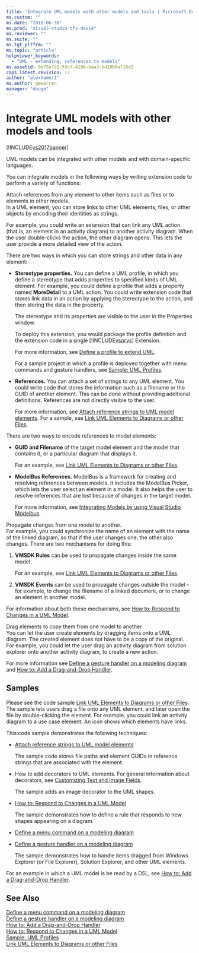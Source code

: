 ```yaml
---
title: "Integrate UML models with other models and tools | Microsoft Docs"
ms.custom: ""
ms.date: "2018-06-30"
ms.prod: "visual-studio-tfs-dev14"
ms.reviewer: ""
ms.suite: ""
ms.tgt_pltfrm: ""
ms.topic: "article"
helpviewer_keywords: 
  - "UML - extending, references to models"
ms.assetid: 9e75e7d1-93cf-4196-baa3-bd10b9af16d3
caps.latest.revision: 17
author: "alexhomer1"
ms.author: gewarren
manager: "douge"
---
```

# Integrate UML models with other models and tools
[!INCLUDE[vs2017banner](../includes/vs2017banner.md)]

UML models can be integrated with other models and with domain-specific languages.  
  
 You can integrate models in the following ways by writing extension code to perform a variety of functions:  
  
 Attach references from any element to other items such as files or to elements in other models.  
 In a UML element, you can store links to other UML elements, files, or other objects by encoding their identities as strings.  
  
 For example, you could write an extension that can link any UML action (that is, an element in an activity diagram) to another activity diagram. When the user double-clicks the action, the other diagram opens. This lets the user provide a more detailed view of the action.  
  
 There are two ways in which you can store strings and other data in any element:  
  
-   **Stereotype properties.** You can define a UML profile, in which you define a stereotype that adds properties to specified kinds of UML element. For example, you could define a profile that adds a property named **MoreDetail** to a UML action. You could write extension code that stores link data in an action by applying the stereotype to the action, and then storing the data in the property.  
  
     The stereotype and its properties are visible to the user in the Properties window.  
  
     To deploy this extension, you would package the profile definition and the extension code in a single [!INCLUDE[vsprvs](../includes/vsprvs-md.md)] Extension.  
  
     For more information, see [Define a profile to extend UML](../modeling/define-a-profile-to-extend-uml.md).  
  
     For a sample project in which a profile is deployed together with menu commands and gesture handlers, see [Sample: UML Profiles](http://go.microsoft.com/fwlink/?LinkID=213811).  
  
-   **References.** You can attach a set of strings to any UML element. You could write code that stores the information such as a filename or the GUID of another element. This can be done without providing additional definitions. References are not directly visible to the user.  
  
     For more information, see [Attach reference strings to UML model elements](../modeling/attach-reference-strings-to-uml-model-elements.md). For a sample, see [Link UML Elements to Diagrams or other Files](http://go.microsoft.com/fwlink/?LinkId=213813).  
  
 There are two ways to encode references to model elements:  
  
-   **GUID and Filename** of the target model element and the model that contains it, or a particular diagram that displays it.  
  
     For an example, see [Link UML Elements to Diagrams or other Files](http://go.microsoft.com/fwlink/?LinkId=213813).  
  
-   **ModelBus References.** ModelBus is a framework for creating and resolving references between models. It includes the ModelBus Picker, which lets the user select an element in a model. It also helps the user to resolve references that are lost because of changes in the target model.  
  
     For more information, see [Integrating Models by using Visual Studio Modelbus](../modeling/integrating-models-by-using-visual-studio-modelbus.md).  
  
 Propagate changes from one model to another.  
 For example, you could synchronize the name of an element with the name of the linked diagram, so that if the user changes one, the other also changes. There are two mechanisms for doing this:  
  
1.  **VMSDK Rules** can be used to propagate changes inside the same model.  
  
     For an example, see [Link UML Elements to Diagrams or other Files](http://go.microsoft.com/fwlink/?LinkId=213813).  
  
2.  **VMSDK Events** can be used to propagate changes outside the model – for example, to change the filename of a linked document, or to change an element in another model.  
  
 For information about both these mechanisms, see [How to: Respond to Changes in a UML Model](../misc/how-to-respond-to-changes-in-a-uml-model.md).  
  
 Drag elements to copy them from one model to another  
 You can let the user create elements by dragging items onto a UML diagram. The created element does not have to be a copy of the original. For example, you could let the user drag an activity diagram from solution explorer onto another activity diagram, to create a new action.  
  
 For more information see [Define a gesture handler on a modeling diagram](../modeling/define-a-gesture-handler-on-a-modeling-diagram.md) and [How to: Add a Drag-and-Drop Handler](../modeling/how-to-add-a-drag-and-drop-handler.md).  
  
## Samples  
 Please see the code sample [Link UML Elements to Diagrams or other Files](http://go.microsoft.com/fwlink/?LinkId=213813). The sample lets users drag a file onto any UML element, and later open the file by double-clicking the element. For example, you could link an activity diagram to a use case element. An icon shows which elements have links.  
  
 This code sample demonstrates the following techniques:  
  
-   [Attach reference strings to UML model elements](../modeling/attach-reference-strings-to-uml-model-elements.md)  
  
     The sample code stores file paths and element GUIDs in reference strings that are associated with the element.  
  
-   How to add decorators to UML elements. For general information about decorators, see [Customizing Text and Image Fields](../modeling/customizing-text-and-image-fields.md).  
  
     The sample adds an image decorator to the UML shapes.  
  
-   [How to: Respond to Changes in a UML Model](../misc/how-to-respond-to-changes-in-a-uml-model.md)  
  
     The sample demonstrates how to define a rule that responds to new shapes appearing on a diagram.  
  
-   [Define a menu command on a modeling diagram](../modeling/define-a-menu-command-on-a-modeling-diagram.md)  
  
-   [Define a gesture handler on a modeling diagram](../modeling/define-a-gesture-handler-on-a-modeling-diagram.md)  
  
     The sample demonstrates how to handle items dragged from Windows Explorer (or File Explorer), Solution Explorer, and other UML elements.  
  
 For an example in which a UML model is be read by a DSL, see [How to: Add a Drag-and-Drop Handler](../modeling/how-to-add-a-drag-and-drop-handler.md).  
  
## See Also  
 [Define a menu command on a modeling diagram](../modeling/define-a-menu-command-on-a-modeling-diagram.md)   
 [Define a gesture handler on a modeling diagram](../modeling/define-a-gesture-handler-on-a-modeling-diagram.md)   
 [How to: Add a Drag-and-Drop Handler](../modeling/how-to-add-a-drag-and-drop-handler.md)   
 [How to: Respond to Changes in a UML Model](../misc/how-to-respond-to-changes-in-a-uml-model.md)   
 [Sample: UML Profiles](http://go.microsoft.com/fwlink/?LinkID=213811)   
 [Link UML Elements to Diagrams or other Files](http://go.microsoft.com/fwlink/?LinkId=213813)



